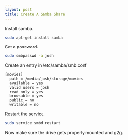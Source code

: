 ```yaml
---
layout: post
title: Create A Samba Share
---
```


Install samba.
```bash
sudo apt-get install samba
```

Set a password.
```bash
sudo smbpasswd -a josh
```

Create an entry in /etc/samba/smb.conf
```
[movies]
  path = /media/josh/storage/movies
  available = yes
  valid users = josh
  read only = yes
  browsable = yes
  public = no
  writable = no
```

Restart the service.
```bash
sudo service smbd restart
```

Now make sure the drive gets properly mounted and g2g.
